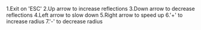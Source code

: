 1.Exit on 'ESC'
2.Up arrow to increase reflections
3.Down arrow to decrease reflections
4.Left arrow to slow down
5.Right arrow to speed up
6.'+' to increase radius
7.'-' to decrease radius
